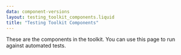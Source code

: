 ```yaml
---
data: component-versions
layout: testing_toolkit_components.liquid
title: "Testing Toolkit Components"
---
```

These are the components in the toolkit. You can use this page to run against automated tests. 
